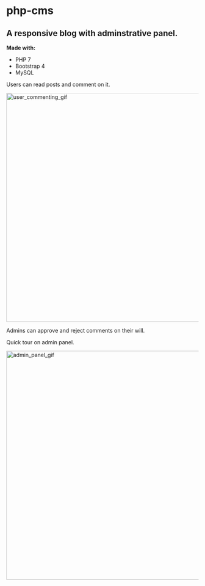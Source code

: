 # php-cms
## A responsive blog with adminstrative panel.


**Made with:**

* PHP 7
* Bootstrap 4
* MySQL

Users can read posts and comment on it.


<img src="https://media3.giphy.com/media/S8OVLexbD4p41NGnes/giphy.gif" alt="user_commenting_gif" width="800" height="600"/>

Admins can approve and reject comments on their will.






Quick tour on admin panel.

<img src="https://media1.giphy.com/media/Xcn6t8eJfjV1OlA6x8/giphy.gif" alt="admin_panel_gif" width="800" height="600"/>



